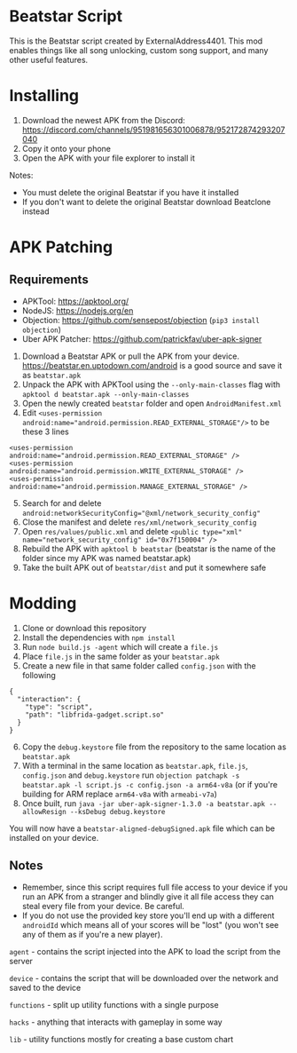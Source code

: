 # Beatstar Script

This is the Beatstar script created by ExternalAddress4401. This mod enables things like all song unlocking, custom song support, and many other useful features.

# Installing

1. Download the newest APK from the Discord: https://discord.com/channels/951981656301006878/952172874293207040
2. Copy it onto your phone
3. Open the APK with your file explorer to install it

Notes:

- You must delete the original Beatstar if you have it installed
- If you don't want to delete the original Beatstar download Beatclone instead

# APK Patching

## Requirements

- APKTool: https://apktool.org/
- NodeJS: https://nodejs.org/en
- Objection: https://github.com/sensepost/objection (`pip3 install objection`)
- Uber APK Patcher: https://github.com/patrickfav/uber-apk-signer

1. Download a Beatstar APK or pull the APK from your device. https://beatstar.en.uptodown.com/android is a good source and save it as `beatstar.apk`
2. Unpack the APK with APKTool using the `--only-main-classes` flag with `apktool d beatstar.apk --only-main-classes`
3. Open the newly created `beatstar` folder and open `AndroidManifest.xml`
4. Edit `<uses-permission android:name="android.permission.READ_EXTERNAL_STORAGE"/>` to be these 3 lines

```
<uses-permission android:name="android.permission.READ_EXTERNAL_STORAGE" />
<uses-permission android:name="android.permission.WRITE_EXTERNAL_STORAGE" />
<uses-permission android:name="android.permission.MANAGE_EXTERNAL_STORAGE" />
```

5. Search for and delete `android:networkSecurityConfig="@xml/network_security_config"`
6. Close the manifest and delete `res/xml/network_security_config`
7. Open `res/values/public.xml` and delete `<public type="xml" name="network_security_config" id="0x7f150004" />`
8. Rebuild the APK with `apktool b beatstar` (beatstar is the name of the folder since my APK was named beatstar.apk)
9. Take the built APK out of `beatstar/dist` and put it somewhere safe

# Modding

1. Clone or download this repository
2. Install the dependencies with `npm install`
3. Run `node build.js -agent` which will create a `file.js`
4. Place `file.js` in the same folder as your `beatstar.apk`
5. Create a new file in that same folder called `config.json` with the following

```
{
  "interaction": {
    "type": "script",
    "path": "libfrida-gadget.script.so"
  }
}
```

6. Copy the `debug.keystore` file from the repository to the same location as `beatstar.apk`
7. With a terminal in the same location as `beatstar.apk`, `file.js`, `config.json` and `debug.keystore` run `objection patchapk -s beatstar.apk -l script.js -c config.json -a arm64-v8a` (or if you're building for ARM replace `arm64-v8a` with `armeabi-v7a`)
8. Once built, run `java -jar uber-apk-signer-1.3.0 -a beatstar.apk --allowResign --ksDebug debug.keystore`

You will now have a `beatstar-aligned-debugSigned.apk` file which can be installed on your device.

## Notes

- Remember, since this script requires full file access to your device if you run an APK from a stranger and blindly give it all file access they can steal every file from your device. Be careful.
- If you do not use the provided key store you'll end up with a different `androidId` which means all of your scores will be "lost" (you won't see any of them as if you're a new player).

`agent` - contains the script injected into the APK to load the script from the server

`device` - contains the script that will be downloaded over the network and saved to the device

`functions` - split up utility functions with a single purpose

`hacks` - anything that interacts with gameplay in some way

`lib` - utility functions mostly for creating a base custom chart
